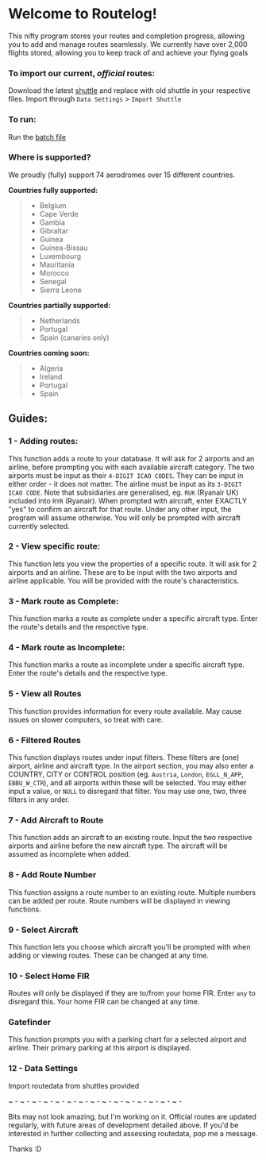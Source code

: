 # Welcome to Routelog!

This nifty program stores your routes and completion progress, allowing you to add and manage routes seamlessly.
We currently have over 2,000 flights stored, allowing you to keep track of and achieve your flying goals


### To import our current, *official* routes:
Download the latest [shuttle](https://github.com/PineappleCrazy/Routelog/blob/main/localdata/shuttle.txt) and replace with old shuttle in your respective files. Import through `Data Settings` > `Import Shuttle` 


### To run:
Run the [batch file](https://github.com/PineappleCrazy/Routelog/blob/main/_routelog.bat)



### Where is supported?
We proudly (fully) support 74 aerodromes over 15 different countries.

**Countries fully supported:**
> + Belgium
> + Cape Verde
> + Gambia
> + Gibraltar
> + Guinea
> + Guinea-Bissau
> + Luxembourg
> + Mauritania
> + Morocco
> + Senegal
> + Sierra Leone
> 
**Countries partially supported:**
> + Netherlands
> + Portugal
> + Spain (canaries only)

**Countries coming soon:**
> + Algeria
> + Ireland
> + Portugal
> + Spain


## Guides:

### 1 - Adding routes:
This function adds a route to your database. It will ask for 2 airports and an airline, before prompting you with each available aircraft category.
The two airports must be input as their `4-DIGIT ICAO CODES`. They can be input in either order - it does not matter.
The airline must be input as its `3-DIGIT ICAO CODE`. Note that subsidiaries are generalised, eg. `RUK` (Ryanair UK) included into `RYR` (Ryanair).
When prompted with aircraft, enter EXACTLY "yes" to confirm an aircraft for that route. Under any other input, the program will assume otherwise. You will only be prompted with aircraft currently selected.

### 2 - View specific route:
This function lets you view the properties of a specific route. It will ask for 2 airports and an airline. These are to be input with the two airports and airline applicable. You will be provided with the route's characteristics.

### 3 - Mark route as Complete:
This function marks a route as complete under a specific aircraft type. Enter the route's details and the respective type.

### 4 - Mark route as Incomplete:
This function marks a route as incomplete under a specific aircraft type. Enter the route's details and the respective type.

### 5 - View all Routes
This function provides information for every route available. May cause issues on slower computers, so treat with care.

### 6 - Filtered Routes
This function displays routes under input filters. These filters are (one) airport, airline and aircraft type.
In the airport section, you may also enter a COUNTRY, CITY or CONTROL position (eg. `Austria`, `London`, `EGLL_N_APP`, `EBBU_W_CTR`), and all airports within these will be selected.
You may either input a value, or `NULL` to disregard that filter. You may use one, two, three filters in any order.

### 7 - Add Aircraft to Route
This function adds an aircraft to an existing route.
Input the two respective airports and airline before the new aircraft type. The aircraft will be assumed as incomplete when added.

### 8 - Add Route Number
This function assigns a route number to an existing route. Multiple numbers can be added per route. Route numbers will be displayed in viewing functions.

### 9 - Select Aircraft
This function lets you choose which aircraft you'll be prompted with when adding or viewing routes. These can be changed at any time.

### 10 - Select Home FIR
Routes will only be displayed if they are to/from your home FIR. Enter `any` to disregard this. Your home FIR can be changed at any time.

### Gatefinder
This function prompts you with a parking chart for a selected airport and airline. Their primary parking at this airport is displayed.

### 12 - Data Settings
Import routedata from shuttles provided

~ - ~ - ~ - ~ - ~ - ~ - ~ - ~ - ~ - ~ - ~ - ~ - ~ - ~ - ~ - 

Bits may not look amazing, but I'm working on it. Official routes are updated regularly, with future areas of development detailed above. If you'd be interested in further collecting and assessing routedata, pop me a message.

Thanks :D